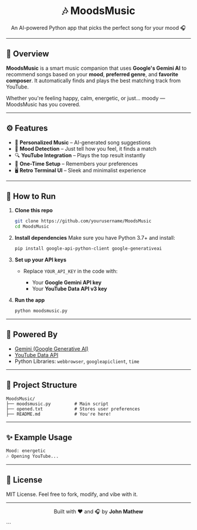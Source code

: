 
<h1 align="center">🎶 MoodsMusic</h1>
<p align="center">An AI-powered Python app that picks the perfect song for your mood 🎧</p>

---

## 🌟 Overview

**MoodsMusic** is a smart music companion that uses **Google's Gemini AI** to recommend songs based on your **mood**, **preferred genre**, and **favorite composer**. It automatically finds and plays the best matching track from YouTube.

Whether you're feeling happy, calm, energetic, or just... moody — MoodsMusic has you covered.

---

## ⚙️ Features

- 🎵 **Personalized Music** – AI-generated song suggestions
- 🎯 **Mood Detection** – Just tell how you feel, it finds a match
- 🔍 **YouTube Integration** – Plays the top result instantly
- 💾 **One-Time Setup** – Remembers your preferences
- 🖥️ **Retro Terminal UI** – Sleek and minimalist experience

---

## 🚀 How to Run

1. **Clone this repo**  
   ```bash
   git clone https://github.com/yourusername/MoodsMusic
   cd MoodsMusic
   ```

2. **Install dependencies**
   Make sure you have Python 3.7+ and install:

   ```bash
   pip install google-api-python-client google-generativeai
   ```

3. **Set up your API keys**

   * Replace `YOUR_API_KEY` in the code with:

     * Your **Google Gemini API key**
     * Your **YouTube Data API v3 key**

4. **Run the app**

   ```bash
   python moodsmusic.py
   ```

---

## 🧠 Powered By

* [Gemini (Google Generative AI)](https://ai.google.dev)
* [YouTube Data API](https://developers.google.com/youtube/v3)
* Python Libraries: `webbrowser`, `googleapiclient`, `time`

---

## 📁 Project Structure

```
MoodsMusic/
├── moodsmusic.py         # Main script
├── opened.txt            # Stores user preferences
├── README.md             # You're here!
```

---

## ✨ Example Usage

```bash
Mood: energetic
🎶 Opening YouTube...
```

---

## 📜 License

MIT License. Feel free to fork, modify, and vibe with it.

---

<p align="center">
  Built with ❤️ and 🎧 by <b>John Mathew</b>
</p>
```
